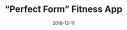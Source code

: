 ---
title: “Perfect Form” Fitness App 
summary: a mobile application which provides instant, actionable feedback on squat technique with video input.
date: 2019-12-11
tags:
  - post
  - tech
  - software
  - fitness
  - sophomore
---